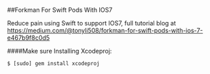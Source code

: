 ##Forkman For Swift Pods With IOS7


Reduce pain using Swift to support IOS7, full tutorial
blog at https://medium.com/@tonyli508/forkman-for-swift-pods-with-ios-7-e467b9f8c0d5


####Make sure Installing Xcodeproj:

	$ [sudo] gem install xcodeproj



